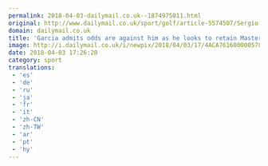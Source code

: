 ```yaml
---
permalink: 2018-04-03-dailymail.co.uk--1874975011.html
original: http://www.dailymail.co.uk/sport/golf/article-5574507/Sergio-Garcia-admits-odds-stacked-against-looks-retain-Masters-title.html?ITO=1490&ns_mchannel=rss&ns_campaign=1490
domain: dailymail.co.uk
title: 'Garcia admits odds are against him as he looks to retain Masters'
image: http://i.dailymail.co.uk/i/newpix/2018/04/03/17/4ACA761600000578-0-image-a-22_1522774291194.jpg
date: 2018-04-03 17:26:20
category: sport
translations: 
 - 'es'
 - 'de'
 - 'ru'
 - 'ja'
 - 'fr'
 - 'it'
 - 'zh-CN'
 - 'zh-TW'
 - 'ar'
 - 'pt'
 - 'hy'
---
```


